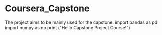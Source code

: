 # Coursera_Capstone
The project aims to be mainly used for the capstone.
import pandas as pd
import numpy as np
print ("Hello Capstone Project Course!")
